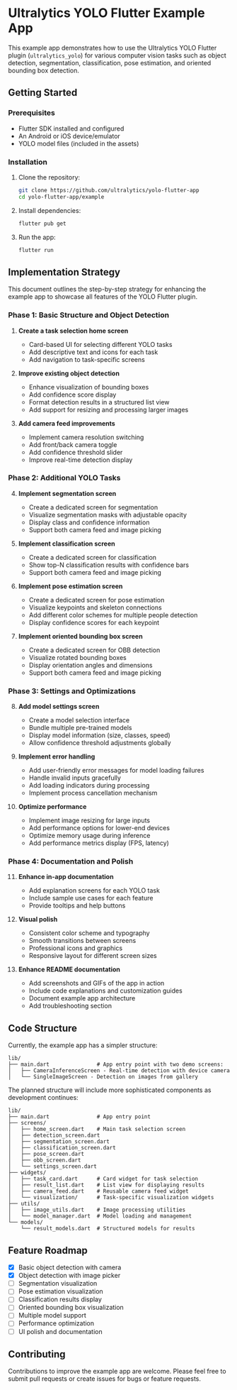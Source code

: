 # Ultralytics YOLO Flutter Example App

This example app demonstrates how to use the Ultralytics YOLO Flutter plugin (`ultralytics_yolo`) for various computer vision tasks such as object detection, segmentation, classification, pose estimation, and oriented bounding box detection.

## Getting Started

### Prerequisites

- Flutter SDK installed and configured
- An Android or iOS device/emulator
- YOLO model files (included in the assets)

### Installation

1. Clone the repository:
   ```bash
   git clone https://github.com/ultralytics/yolo-flutter-app
   cd yolo-flutter-app/example
   ```

2. Install dependencies:
   ```bash
   flutter pub get
   ```

3. Run the app:
   ```bash
   flutter run
   ```

## Implementation Strategy

This document outlines the step-by-step strategy for enhancing the example app to showcase all features of the YOLO Flutter plugin.

### Phase 1: Basic Structure and Object Detection

1. **Create a task selection home screen**
   - Card-based UI for selecting different YOLO tasks
   - Add descriptive text and icons for each task
   - Add navigation to task-specific screens

2. **Improve existing object detection**
   - Enhance visualization of bounding boxes
   - Add confidence score display
   - Format detection results in a structured list view
   - Add support for resizing and processing larger images

3. **Add camera feed improvements**
   - Implement camera resolution switching
   - Add front/back camera toggle
   - Add confidence threshold slider
   - Improve real-time detection display

### Phase 2: Additional YOLO Tasks

4. **Implement segmentation screen**
   - Create a dedicated screen for segmentation
   - Visualize segmentation masks with adjustable opacity
   - Display class and confidence information
   - Support both camera feed and image picking

5. **Implement classification screen**
   - Create a dedicated screen for classification
   - Show top-N classification results with confidence bars
   - Support both camera feed and image picking

6. **Implement pose estimation screen**
   - Create a dedicated screen for pose estimation
   - Visualize keypoints and skeleton connections
   - Add different color schemes for multiple people detection
   - Display confidence scores for each keypoint

7. **Implement oriented bounding box screen**
   - Create a dedicated screen for OBB detection
   - Visualize rotated bounding boxes
   - Display orientation angles and dimensions
   - Support both camera feed and image picking

### Phase 3: Settings and Optimizations

8. **Add model settings screen**
   - Create a model selection interface
   - Bundle multiple pre-trained models
   - Display model information (size, classes, speed)
   - Allow confidence threshold adjustments globally

9. **Implement error handling**
   - Add user-friendly error messages for model loading failures
   - Handle invalid inputs gracefully
   - Add loading indicators during processing
   - Implement process cancellation mechanism

10. **Optimize performance**
    - Implement image resizing for large inputs
    - Add performance options for lower-end devices
    - Optimize memory usage during inference
    - Add performance metrics display (FPS, latency)

### Phase 4: Documentation and Polish

11. **Enhance in-app documentation**
    - Add explanation screens for each YOLO task
    - Include sample use cases for each feature
    - Provide tooltips and help buttons

12. **Visual polish**
    - Consistent color scheme and typography
    - Smooth transitions between screens
    - Professional icons and graphics
    - Responsive layout for different screen sizes

13. **Enhance README documentation**
    - Add screenshots and GIFs of the app in action
    - Include code explanations and customization guides
    - Document example app architecture
    - Add troubleshooting section

## Code Structure

Currently, the example app has a simpler structure:

```
lib/
├── main.dart               # App entry point with two demo screens:
│   ├── CameraInferenceScreen - Real-time detection with device camera
│   └── SingleImageScreen - Detection on images from gallery
```

The planned structure will include more sophisticated components as development continues:

```
lib/
├── main.dart               # App entry point
├── screens/
│   ├── home_screen.dart    # Main task selection screen
│   ├── detection_screen.dart
│   ├── segmentation_screen.dart
│   ├── classification_screen.dart
│   ├── pose_screen.dart
│   ├── obb_screen.dart
│   └── settings_screen.dart
├── widgets/
│   ├── task_card.dart      # Card widget for task selection
│   ├── result_list.dart    # List view for displaying results
│   ├── camera_feed.dart    # Reusable camera feed widget
│   └── visualization/      # Task-specific visualization widgets
├── utils/
│   ├── image_utils.dart    # Image processing utilities
│   └── model_manager.dart  # Model loading and management
└── models/
    └── result_models.dart  # Structured models for results
```

## Feature Roadmap

- [x] Basic object detection with camera
- [x] Object detection with image picker
- [ ] Segmentation visualization
- [ ] Pose estimation visualization
- [ ] Classification results display
- [ ] Oriented bounding box visualization
- [ ] Multiple model support
- [ ] Performance optimization
- [ ] UI polish and documentation

## Contributing

Contributions to improve the example app are welcome. Please feel free to submit pull requests or create issues for bugs or feature requests.